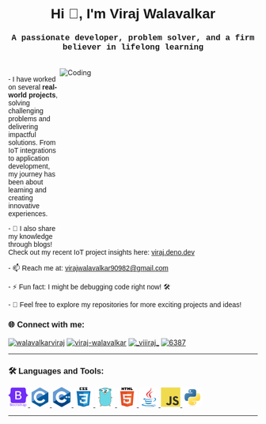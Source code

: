 <!--[![music playing](https://lastfm.dedomil.workers.dev/viirage?dark&spin&rainbow&scan 'music playing image')](https://lastfm.dedomil.workers.dev/viirage) -->

<h1 align="center" style="font-family: Arial, Helvetica, sans-serif;">Hi 👋, I'm Viraj Walavalkar</h1>
<h3 align="center" style="font-family: 'Courier New', Courier, monospace;">A passionate developer, problem solver, and a firm believer in lifelong learning</h3>
<br>
<img align="right" alt="Coding" width="400" height="350" src="https://media2.giphy.com/media/qgQUggAC3Pfv687qPC/giphy.gif">
<p align="left" style="font-family: Arial, Helvetica, sans-serif;">
- I have worked on several <b>real-world projects</b>, solving challenging problems and delivering impactful solutions. From IoT integrations to application development, my journey has been about learning and creating innovative experiences.
</p>

<p align="left" style="font-family: Arial, Helvetica, sans-serif;">
- 📝 I also share my knowledge through blogs! Check out my recent IoT project insights here: <a href="https://viraj.deno.dev" target="_blank">viraj.deno.dev</a>
</p>

<p align="left" style="font-family: Arial, Helvetica, sans-serif;">
- 📫 Reach me at: <a href="mailto:virajwalavalkar90982@gmail.com">virajwalavalkar90982@gmail.com</a>
</p>

<p align="left" style="font-family: Arial, Helvetica, sans-serif;">
- ⚡ Fun fact: I might be debugging code right now! 🛠️
</p>

<p align="left" style="font-family: Arial, Helvetica, sans-serif;">
- 🎯 Feel free to explore my repositories for more exciting projects and ideas!
</p>


<h3 align="left" style="font-family: Arial, Helvetica, sans-serif;">🌐 Connect with me:</h3>
<p align="left">
<a href="https://twitter.com/walavalkarviraj" target="_blank"><img align="center" src="https://raw.githubusercontent.com/rahuldkjain/github-profile-readme-generator/master/src/images/icons/Social/twitter.svg" alt="walavalkarviraj" height="30" width="40" /></a>
<a href="https://linkedin.com/in/viraj-walavalkar" target="_blank"><img align="center" src="https://raw.githubusercontent.com/rahuldkjain/github-profile-readme-generator/master/src/images/icons/Social/linked-in-alt.svg" alt="viraj-walavalkar" height="30" width="40" /></a>
<a href="https://instagram.com/_viiiraj_" target="_blank"><img align="center" src="https://raw.githubusercontent.com/rahuldkjain/github-profile-readme-generator/master/src/images/icons/Social/instagram.svg" alt="_viiiraj_" height="30" width="40" /></a>
<a href="https://discord.gg/6387" target="_blank"><img align="center" src="https://raw.githubusercontent.com/rahuldkjain/github-profile-readme-generator/master/src/images/icons/Social/discord.svg" alt="6387" height="30" width="40" /></a>
</p>

---

<h3 align="left" style="font-family: Arial, Helvetica, sans-serif;">🛠️ Languages and Tools:</h3>
<p align="left">
<a href="https://getbootstrap.com" target="_blank" rel="noreferrer"> 
  <img src="https://raw.githubusercontent.com/devicons/devicon/master/icons/bootstrap/bootstrap-plain-wordmark.svg" alt="bootstrap" width="40" height="40"/> 
</a> 
<a href="https://www.cprogramming.com/" target="_blank" rel="noreferrer"> 
  <img src="https://raw.githubusercontent.com/devicons/devicon/master/icons/c/c-original.svg" alt="c" width="40" height="40"/> 
</a> 
<a href="https://www.w3schools.com/cpp/" target="_blank" rel="noreferrer"> 
  <img src="https://raw.githubusercontent.com/devicons/devicon/master/icons/cplusplus/cplusplus-original.svg" alt="cplusplus" width="40" height="40"/> 
</a> 
<a href="https://www.w3schools.com/css/" target="_blank" rel="noreferrer"> 
  <img src="https://raw.githubusercontent.com/devicons/devicon/master/icons/css3/css3-original-wordmark.svg" alt="css3" width="40" height="40"/> 
</a> 
<a href="https://golang.org" target="_blank" rel="noreferrer"> 
  <img src="https://raw.githubusercontent.com/devicons/devicon/master/icons/go/go-original.svg" alt="go" width="40" height="40"/> 
</a> 
<a href="https://www.w3.org/html/" target="_blank" rel="noreferrer"> 
  <img src="https://raw.githubusercontent.com/devicons/devicon/master/icons/html5/html5-original-wordmark.svg" alt="html5" width="40" height="40"/> 
</a> 
<a href="https://www.java.com" target="_blank" rel="noreferrer"> 
  <img src="https://raw.githubusercontent.com/devicons/devicon/master/icons/java/java-original.svg" alt="java" width="40" height="40"/> 
</a> 
<a href="https://developer.mozilla.org/en-US/docs/Web/JavaScript" target="_blank" rel="noreferrer"> 
  <img src="https://raw.githubusercontent.com/devicons/devicon/master/icons/javascript/javascript-original.svg" alt="javascript" width="40" height="40"/> 
</a>  
<a href="https://www.python.org" target="_blank" rel="noreferrer"> 
  <img src="https://raw.githubusercontent.com/devicons/devicon/master/icons/python/python-original.svg" alt="python" width="40" height="40"/> 
</a> 
</p>

---


